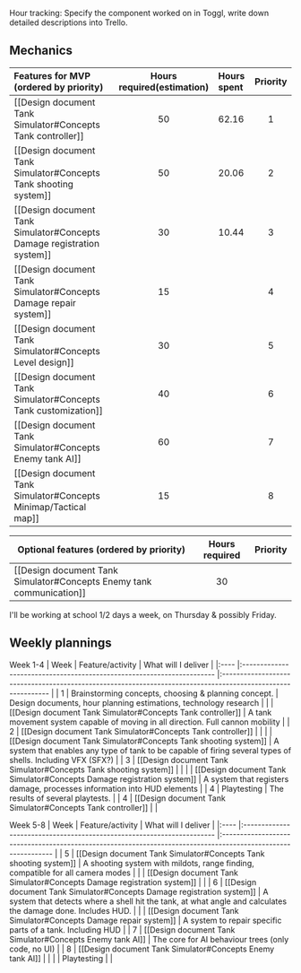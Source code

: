 Hour tracking:
Specify the component worked on in Toggl, write down detailed descriptions into Trello.


## Mechanics
| **Features for MVP (ordered by priority)**                             | **Hours required(estimation)** | **Hours spent** | **Priority** |
|:---------------------------------------------------------------------- |:------------------------------:|:--------------- |:------------:|
| [[Design document Tank Simulator#Concepts Tank controller]]            |               50               |      62.16           |      1       |
| [[Design document Tank Simulator#Concepts Tank shooting system]]       |               50               |      20.06           |      2       |
| [[Design document Tank Simulator#Concepts Damage registration system]] |               30               |       10.44          |      3       |
| [[Design document Tank Simulator#Concepts Damage repair system]]       |               15               |                 |      4       |
| [[Design document Tank Simulator#Concepts Level design]]               |               30               |                 |      5       |
| [[Design document Tank Simulator#Concepts Tank customization]]         |               40               |                 |      6       |
| [[Design document Tank Simulator#Concepts Enemy tank AI]]              |               60               |                 |      7       |
| [[Design document Tank Simulator#Concepts Minimap/Tactical map]]       |               15               |                 |      8       |

| **Optional features (ordered by priority)**                          | **Hours required** | Priority |
| -------------------------------------------------------------------- |:------------------:|:--------:|
| [[Design document Tank Simulator#Concepts Enemy tank communication]] |         30         |          |

I'll be working at school 1/2 days a week, on Thursday & possibly Friday.

## Weekly plannings
Week 1-4
| Week | Feature/activity                                                       | What will I deliver                                                                                          |
|:---- |:---------------------------------------------------------------------- |:------------------------------------------------------------------------------------------------------------ |
| 1    | Brainstorming concepts, choosing & planning concept.                   | Design documents, hour planning estimations, technology research                                             |
|      | [[Design document Tank Simulator#Concepts Tank controller]]            | A tank movement system capable of moving in all direction. Full cannon mobility                              |
| 2    | [[Design document Tank Simulator#Concepts Tank controller]]            |                                                                                                              |
|      | [[Design document Tank Simulator#Concepts Tank shooting system]]       | A system that enables any type of tank to be capable of firing several types of shells. Including VFX (SFX?) |
| 3    | [[Design document Tank Simulator#Concepts Tank shooting system]]       |                                                                                                              |
|      | [[Design document Tank Simulator#Concepts Damage registration system]] | A system that registers damage, processes information into HUD elements                                      |
| 4    | Playtesting                                                            | The results of several playtests.                                                                            |
| 4    | [[Design document Tank Simulator#Concepts Tank controller]]                                                                       |                                                                                                              |

Week 5-8
| Week | Feature/activity                                                       | What will I deliver                                                                                           |
|:---- |:---------------------------------------------------------------------- |:------------------------------------------------------------------------------------------------------------- |
| 5    | [[Design document Tank Simulator#Concepts Tank shooting system]]       | A shooting system with mildots, range finding, compatible for all camera modes                                |
|      | [[Design document Tank Simulator#Concepts Damage registration system]] |                                                                                                               |
| 6    | [[Design document Tank Simulator#Concepts Damage registration system]] | A system that detects where a shell hit the tank, at what angle and calculates the damage done. Includes HUD. |
|      | [[Design document Tank Simulator#Concepts Damage repair system]]       | A system to repair specific parts of a tank. Including HUD                                                    |
| 7    | [[Design document Tank Simulator#Concepts Enemy tank AI]]              | The core for AI behaviour trees (only code, no UI)                                                                                                              |
| 8    | [[Design document Tank Simulator#Concepts Enemy tank AI]]              |                                                                                                               |
|      | Playtesting                                                            |                                                                                                               |